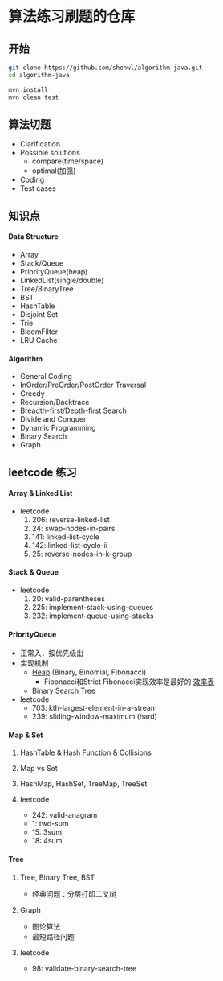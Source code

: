 # 算法练习刷题的仓库

## 开始
```bash
git clone https://github.com/shenwl/algorithm-java.git
cd algorithm-java

mvn install
mvn clean test
```


## 算法切题
- Clarification
- Possible solutions
    * compare(time/space)
    * optimal(加强)
- Coding
- Test cases


## 知识点
#### Data Structure
- Array
- Stack/Queue
- PriorityQueue(heap)
- LinkedList(single/double)
- Tree/BinaryTree
- BST
- HashTable
- Disjoint Set
- Trie
- BloomFilter
- LRU Cache

#### Algorithm
- General Coding
- InOrder/PreOrder/PostOrder Traversal
- Greedy
- Recursion/Backtrace
- Breadth-first/Depth-first Search
- Divide and Conquer
- Dynamic Programming
- Binary Search
- Graph

## leetcode 练习
#### Array & Linked List
- leetcode
    1. 206: reverse-linked-list
    2. 24: swap-nodes-in-pairs
    3. 141: linked-list-cycle
    4. 142: linked-list-cycle-ii
    5. 25: reverse-nodes-in-k-group

#### Stack & Queue
- leetcode
    1. 20: valid-parentheses
    2. 225: implement-stack-using-queues
    3. 232: implement-queue-using-stacks

#### PriorityQueue
- 正常入，按优先级出
- 实现机制
    * [Heap](https://en.wikipedia.org/wiki/Heap_(data_structure)) (Binary, Binomial, Fibonacci)
        - Fibonacci和Strict Fibonacci实现效率是最好的 [效率表](https://en.wikipedia.org/wiki/Heap_(data_structure))
    * Binary Search Tree
- leetcode
    * 703: kth-largest-element-in-a-stream
    * 239: sliding-window-maximum (hard)

#### Map & Set
1. HashTable & Hash Function & Collisions

2. Map vs Set

3. HashMap, HashSet, TreeMap, TreeSet

4. leetcode
    - 242: valid-anagram
    - 1: two-sum
    - 15: 3sum
    - 18: 4sum

#### Tree
1. Tree, Binary Tree, BST
    - 经典问题：分层打印二叉树

2. Graph
    - 图论算法
    - 最短路径问题

3. leetcode
    - 98: validate-binary-search-tree